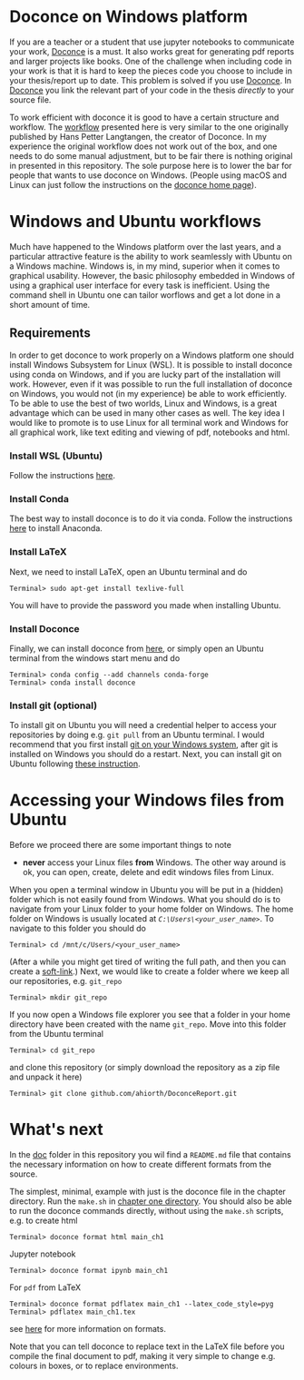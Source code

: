 # Doconce on Windows platform
If you are a teacher or a student that use jupyter notebooks to communicate your work, [Doconce](https://github.com/doconce/doconce) is a must. It also works great for generating pdf reports and larger projects like books. One of the challenge when including code in your work is that it is hard to keep the pieces code you choose to include in your thesis/report up to date. This problem is solved if you use [Doconce](https://github.com/doconce/doconce). In [Doconce](https://github.com/doconce/doconce) you link the relevant part of your code in the thesis *directly* to your source file.

To work efficient with doconce it is good to have a certain structure and workflow. The [workflow](https://github.com/hplgit/setup4book-doconce) presented here is very similar to the one originally published by Hans Petter Langtangen, the creator of Doconce. In my experience the original workflow does not work out of the box, and one needs to do some manual adjustment, but to be fair there is nothing original in presented in this repository. The sole purpose here is to lower the bar for people that wants to use doconce on Windows. (People using macOS and Linux can just follow the instructions on the [doconce home page](https://github.com/doconce/doconce)).

# Windows and Ubuntu workflows
Much have happened to the Windows platform over the last years, and a particular attractive feature is the ability to work seamlessly with Ubuntu on a Windows machine. Windows is, in my mind, superior when it comes to graphical usability. However, the basic philosophy embedded in Windows of using a graphical user interface for every task is inefficient. Using the command shell in Ubuntu one can tailor worflows and get a lot done in a short amount of time. 

## Requirements
In order to get doconce to work properly on a Windows platform one should install Windows Subsystem for Linux (WSL). It is possible to install doconce using conda on  Windows, and if you are lucky part of the installation will work. However, even if it was possible to run the full installation of doconce on Windows, you would not (in my experience) be able to work efficiently. To be able to use the best of two worlds, Linux and Windows, is a great advantage which can be used in many other cases as well.  The key idea I would like to promote is to use Linux for all terminal work and Windows for all graphical work, like text editing and viewing of pdf, notebooks and html. 

### Install WSL (Ubuntu)
Follow the instructions [here](https://ubuntu.com/tutorials/ubuntu-on-windows#1-overview). 

### Install Conda 
The best way to install doconce is to do it via conda. Follow the instructions [here](https://www.digitalocean.com/community/tutorials/how-to-install-anaconda-on-ubuntu-18-04-quickstart) to install Anaconda.

### Install LaTeX
Next, we need to install LaTeX, open an Ubuntu terminal and do
```
Terminal> sudo apt-get install texlive-full
```
You will have to provide the password you made when installing Ubuntu.

### Install Doconce
Finally, we can install doconce from [here](https://github.com/doconce/doconce), or simply open an Ubuntu terminal from the windows start menu and do
```
Terminal> conda config --add channels conda-forge
Terminal> conda install doconce
```

### Install git (optional)
To install git on Ubuntu you will need a credential helper to access your repositories by doing e.g. `git pull` from an Ubuntu terminal. I would recommend that you first install [git on your Windows system](https://git-scm.com/download/win), after git is installed on Windows you should do a restart. Next, you can install git on Ubuntu following [these instruction](https://docs.microsoft.com/en-us/windows/wsl/tutorials/wsl-git). 


# Accessing your Windows files from Ubuntu
Before we proceed there are some important things to note
* **never** access your Linux files **from** Windows. The other way around is ok, you can open, create, delete and edit windows files from Linux.

When you open a terminal window in Ubuntu you will be put in a (hidden) folder which is not easily found from Windows. What you should do is to navigate from your Linux folder to your home folder on Windows. The home folder on Windows is usually located at *`C:\Users\<your_user_name>`*. To navigate to this folder you should do
```
Terminal> cd /mnt/c/Users/<your_user_name>
```
(After a while you might get tired of writing the full path, and then you can create a [soft-link](https://linuxhint.com/create_symbolic_link_ubuntu/).)
Next, we would like to create a folder where we keep all our repositories, e.g. `git_repo`
```
Terminal> mkdir git_repo
```
If you now open a Windows file explorer you see that a folder in your home directory have been created with the name `git_repo`. Move into this folder from the Ubuntu terminal
```
Terminal> cd git_repo
```
and clone this repository (or simply download the repository as a zip file and unpack it here)
```
Terminal> git clone github.com/ahiorth/DoconceReport.git 
```

# What's next
In the [doc](https://github.com/ahiorth/DoconceReport/tree/master/doc) folder in this repository you wil find a `README.md` file that contains the necessary information on how to create different formats from the source. 

The simplest, minimal, example with just is the doconce file in the chapter directory. Run the `make.sh` in [chapter one directory](https://github.com/ahiorth/DoconceReport/tree/master/doc/src/chapters/ch1). You should also be able to run the doconce commands directly, without using the `make.sh` scripts, e.g. to create html
```
Terminal> doconce format html main_ch1 
```
Jupyter notebook
```
Terminal> doconce format ipynb main_ch1 
```
For `pdf` from LaTeX
```
Terminal> doconce format pdflatex main_ch1 --latex_code_style=pyg
Terminal> pdflatex main_ch1.tex
```
 see [here](http://hplgit.github.io/teamods/writing_reports/index_with_doconce_commands.html) for more information on formats. 
 
 Note that you can tell doconce to replace text in the LaTeX file before you compile the final document to pdf, making it very simple to change e.g. colours in boxes, or to replace environments.  






